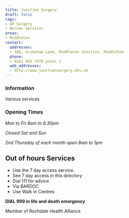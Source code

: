 ```yaml
---
title: Junction Surgery
draft: false
tags:
- GP Surgery
- Nurses Services
areas:
- Middleton
contact:
  addresses:
  - 346, Grimshaw Lane, Middleton Junction, Middleton
  phone:
  - 0161 655 7478 press 1
  web_addresses:
  - http://www.junctionsurgery.nhs.uk
---
```


### Information
Various services

### Opening Times
*Mon to Fri 8am to 6.30pm*

*Closed Sat and Sun*

*2nd Thursday of each month open 8am to 1pm*

## Out of hours Services
- Use the 7 day access service.
- See 7 day access in this directory
- Dial 111 for advice
- Via BARDOC
- Use Walk in Centres

**DIAL 999 in life and death emergency**

Member of Rochdale Health Alliance